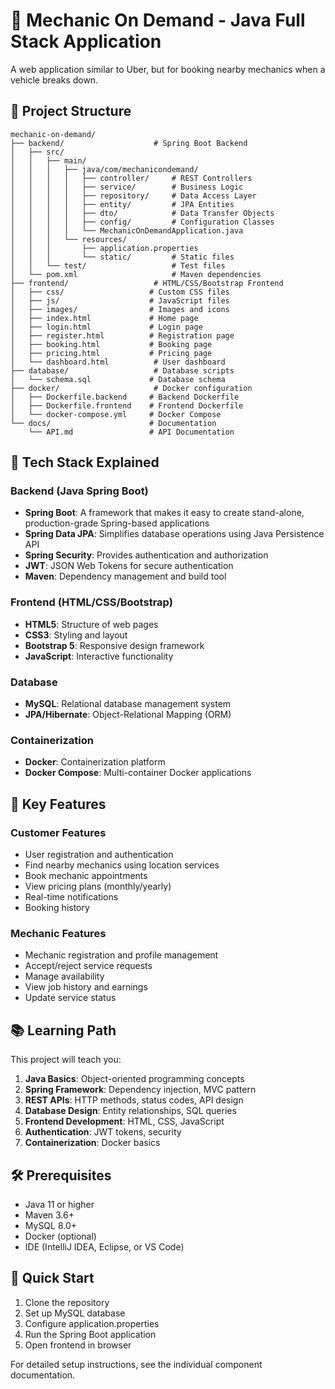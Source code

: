 # 🔧 Mechanic On Demand - Java Full Stack Application

A web application similar to Uber, but for booking nearby mechanics when a vehicle breaks down.

## 📁 Project Structure

```
mechanic-on-demand/
├── backend/                    # Spring Boot Backend
│   ├── src/
│   │   ├── main/
│   │   │   ├── java/com/mechanicondemand/
│   │   │   │   ├── controller/     # REST Controllers
│   │   │   │   ├── service/        # Business Logic
│   │   │   │   ├── repository/     # Data Access Layer
│   │   │   │   ├── entity/         # JPA Entities
│   │   │   │   ├── dto/            # Data Transfer Objects
│   │   │   │   ├── config/         # Configuration Classes
│   │   │   │   └── MechanicOnDemandApplication.java
│   │   │   └── resources/
│   │   │       ├── application.properties
│   │   │       └── static/         # Static files
│   │   └── test/                   # Test files
│   └── pom.xml                     # Maven dependencies
├── frontend/                   # HTML/CSS/Bootstrap Frontend
│   ├── css/                   # Custom CSS files
│   ├── js/                    # JavaScript files
│   ├── images/                # Images and icons
│   ├── index.html             # Home page
│   ├── login.html             # Login page
│   ├── register.html          # Registration page
│   ├── booking.html           # Booking page
│   ├── pricing.html           # Pricing page
│   └── dashboard.html          # User dashboard
├── database/                   # Database scripts
│   └── schema.sql             # Database schema
├── docker/                     # Docker configuration
│   ├── Dockerfile.backend     # Backend Dockerfile
│   ├── Dockerfile.frontend    # Frontend Dockerfile
│   └── docker-compose.yml     # Docker Compose
└── docs/                      # Documentation
    └── API.md                 # API Documentation
```

## 🚀 Tech Stack Explained

### Backend (Java Spring Boot)
- **Spring Boot**: A framework that makes it easy to create stand-alone, production-grade Spring-based applications
- **Spring Data JPA**: Simplifies database operations using Java Persistence API
- **Spring Security**: Provides authentication and authorization
- **JWT**: JSON Web Tokens for secure authentication
- **Maven**: Dependency management and build tool

### Frontend (HTML/CSS/Bootstrap)
- **HTML5**: Structure of web pages
- **CSS3**: Styling and layout
- **Bootstrap 5**: Responsive design framework
- **JavaScript**: Interactive functionality

### Database
- **MySQL**: Relational database management system
- **JPA/Hibernate**: Object-Relational Mapping (ORM)

### Containerization
- **Docker**: Containerization platform
- **Docker Compose**: Multi-container Docker applications

## 🔧 Key Features

### Customer Features
- User registration and authentication
- Find nearby mechanics using location services
- Book mechanic appointments
- View pricing plans (monthly/yearly)
- Real-time notifications
- Booking history

### Mechanic Features
- Mechanic registration and profile management
- Accept/reject service requests
- Manage availability
- View job history and earnings
- Update service status

## 📚 Learning Path

This project will teach you:
1. **Java Basics**: Object-oriented programming concepts
2. **Spring Framework**: Dependency injection, MVC pattern
3. **REST APIs**: HTTP methods, status codes, API design
4. **Database Design**: Entity relationships, SQL queries
5. **Frontend Development**: HTML, CSS, JavaScript
6. **Authentication**: JWT tokens, security
7. **Containerization**: Docker basics

## 🛠️ Prerequisites

- Java 11 or higher
- Maven 3.6+
- MySQL 8.0+
- Docker (optional)
- IDE (IntelliJ IDEA, Eclipse, or VS Code)

## 🚀 Quick Start

1. Clone the repository
2. Set up MySQL database
3. Configure application.properties
4. Run the Spring Boot application
5. Open frontend in browser

For detailed setup instructions, see the individual component documentation.